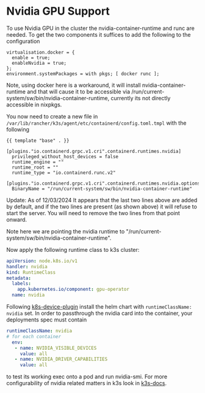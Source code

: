 # Nvidia GPU Support

To use Nvidia GPU in the cluster the nvidia-container-runtime and runc are needed. To get the two components it suffices to add the following to the configuration

```
virtualisation.docker = {
  enable = true;
  enableNvidia = true;
};
environment.systemPackages = with pkgs; [ docker runc ];
```

Note, using docker here is a workaround, it will install nvidia-container-runtime and that will cause it to be accessible via /run/current-system/sw/bin/nvidia-container-runtime, currently its not directly accessible in nixpkgs.

You now need to create a new file in `/var/lib/rancher/k3s/agent/etc/containerd/config.toml.tmpl` with the following

```
{{ template "base" . }}

[plugins."io.containerd.grpc.v1.cri".containerd.runtimes.nvidia]
  privileged_without_host_devices = false
  runtime_engine = ""
  runtime_root = ""
  runtime_type = "io.containerd.runc.v2"

[plugins."io.containerd.grpc.v1.cri".containerd.runtimes.nvidia.options]
  BinaryName = "/run/current-system/sw/bin/nvidia-container-runtime"
```

Update: As of 12/03/2024 It appears that the last two lines above are added by default, and if the two lines are present (as shown above) it will refuse to start the server. You will need to remove the two lines from that point onward.

Note here we are pointing the nvidia runtime to "/run/current-system/sw/bin/nvidia-container-runtime".

Now apply the following runtime class to k3s cluster:

```yaml
apiVersion: node.k8s.io/v1
handler: nvidia
kind: RuntimeClass
metadata:
  labels:
    app.kubernetes.io/component: gpu-operator
  name: nvidia
```

Following [k8s-device-plugin](https://github.com/NVIDIA/k8s-device-plugin#deployment-via-helm) install the helm chart with `runtimeClassName: nvidia` set. In order to passthrough the nvidia card into the container, your deployments spec must contain

```yaml
runtimeClassName: nvidia
# for each container
  env:
   - name: NVIDIA_VISIBLE_DEVICES
     value: all
   - name: NVIDIA_DRIVER_CAPABILITIES
     value: all
```

to test its working exec onto a pod and run nvidia-smi. For more configurability of nvidia related matters in k3s look in [k3s-docs](https://docs.k3s.io/advanced#nvidia-container-runtime-support).
